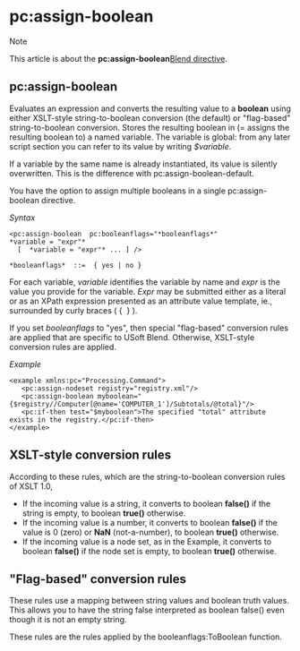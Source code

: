 # pc:assign-boolean



> [!NOTE]
> This article is about the **pc:assign-boolean**[Blend directive](/docs/Repositories/Blend%20directives).

## **pc:assign-boolean**

Evaluates an expression and converts the resulting value to a **boolean** using either XSLT-style string-to-boolean conversion (the default) or "flag-based" string-to-boolean conversion. Stores the resulting boolean in (= assigns the resulting boolean to) a named variable. The variable is global: from any later script section you can refer to its value by writing *$variable*.

If a variable by the same name is already instantiated, its value is silently overwritten. This is the difference with pc:assign-boolean-default.

You have the option to assign multiple booleans in a single pc:assign-boolean directive.

*Syntax*

```
<pc:assign-boolean  pc:booleanflags="*booleanflags*"
*variable = "expr"*
  [  *variable = "expr"* ... ] />

*booleanflags*  ::=  { yes | no }
```

For each variable, *variable* identifies the variable by name and *expr* is the value you provide for the variable. *Expr* may be submitted either as a literal or as an XPath expression presented as an attribute value template, ie., surrounded by curly braces ( {  } ).

If you set *booleanflags* to "yes", then special "flag-based" conversion rules are applied that are specific to USoft Blend. Otherwise, XSLT-style conversion rules are applied.

*Example*

```language-xml
<example xmlns:pc="Processing.Command">
   <pc:assign-nodeset registry="registry.xml"/>
   <pc:assign-boolean myboolean="{$registry//Computer[@name='COMPUTER_1']/Subtotals/@total}"/>
   <pc:if-then test="$myboolean">The specified "total" attribute exists in the registry.</pc:if-then>
</example>
```

## XSLT-style conversion rules

According to these rules, which are the string-to-boolean conversion rules of XSLT 1.0,

- If the incoming value is a string, it converts to boolean **false()** if the string is empty, to boolean **true()** otherwise.
- If the incoming value is a number, it converts to boolean **false()** if the value is 0 (zero) or **NaN** (not-a-number), to boolean **true()** otherwise.
- If the incoming value is a node set, as in the Example, it converts to boolean **false()** if the node set is empty, to boolean **true()** otherwise.

## "Flag-based" conversion rules

These rules use a mapping between string values and boolean truth values. This allows you to have the string false interpreted as boolean false() even though it is not an empty string.

These rules are the rules applied by the booleanflags:ToBoolean function.